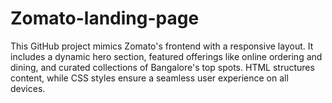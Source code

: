 # Zomato-landing-page
This GitHub project mimics Zomato's frontend with a responsive layout. It includes a dynamic hero section, featured offerings like online ordering and dining, and curated collections of Bangalore's top spots. HTML structures content, while CSS styles ensure a seamless user experience on all devices.
